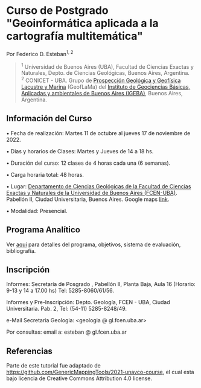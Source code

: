 # Curso de Postgrado "Geoinformática aplicada a la cartografía multitemática"

Por Federico D. Esteban<sup>1, 2</sup>
> <sup>1</sup> Universidad de Buenos Aires (UBA), Facultad de Ciencias Exactas y Naturales, Depto. de Ciencias Geológicas, Buenos Aires, Argentina.
> <br>
> <sup>2</sup> CONICET - UBA. Grupo de [Prospección Geológica y Geofísica Lacustre y Marina](https://www.geoflama.ar/) (GeofLaMa) del  [Instituto de Geociencias Básicas, Aplicadas y ambientales de Buenos Aires (IGEBA)](http://igeba.gl.fcen.uba.ar/), Buenos Aires, Argentina.


## Información del Curso

• Fecha de realización: Martes 11 de octubre al jueves 17 de noviembre de 2022.

• Dias y horarios de Clases: Martes y Jueves de 14 a 18 hs.

• Duración del curso: 12 clases de 4 horas cada una (6 semanas).

• Carga horaria total: 48 horas.

• Lugar: [Departamento de Ciencias Geológicas de la Facultad de Ciencias Exactas y Naturales de la Universidad de Buenos Aires (FCEN-UBA)]([url]([http://www.gl.fcen.uba.ar/)). Pabellón II, Ciudad Universitaria, Buenos Aires. Google maps [link](https://goo.gl/maps/hWZKoahv8Bz7nfDu9).

• Modalidad: Presencial.


## Programa Analítico

Ver [aquí](https://github.com/Esteban82/FCEN-2022/blob/main/Programa.md) para detalles del programa, objetivos, sistema de evaluación, bibliografía.

## Inscripción

Informes: Secretaría de Posgrado , Pabellón II, Planta Baja, Aula 16 (Horario: 9-13 y 14 a 17.00 hs) Tel: 5285-8060/61/56.

Informes y Pre-Inscripción: Depto. Geología, FCEN - UBA, Ciudad Universitaria. Pab. 2, Tel: (54-11) 5285-8248/49.

e-Mail Secretaria Geologia: <geologia @ gl.fcen.uba.ar>

Por consultas: email a: esteban @ gl.fcen.uba.ar

## Referencias

Parte de este tutorial fue adaptado de https://github.com/GenericMappingTools/2021-unavco-course, el cual esta bajo licencia de Creative Commons Attribution 4.0 license.
